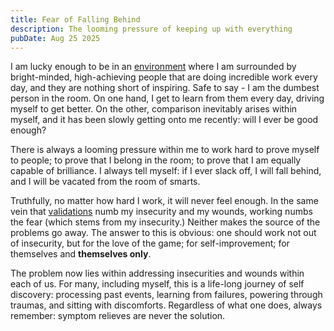 ```yaml
---
title: Fear of Falling Behind
description: The looming pressure of keeping up with everything
pubDate: Aug 25 2025
---
```


I am lucky enough to be in an [environment](https://kennethnym.com/blog/your-environment-dictates-everything/) where I am surrounded by bright-minded, high-achieving people that are doing incredible work every day, and they are nothing short of inspiring. Safe to say - I am the dumbest person in the room. On one hand, I get to learn from them every day, driving myself to get better. On the other, comparison inevitably arises within myself, and it has been slowly getting onto me recently: will I ever be good enough?

There is always a looming pressure within me to work hard to prove myself to people; to prove that I belong in the room; to prove that I am equally capable of brilliance. I always tell myself: if I ever slack off, I will fall behind, and I will be vacated from the room of smarts.

Truthfully, no matter how hard I work, it will never feel enough. In the same vein that [validations](https://kennethnym.com/blog/the-pathological-desire-for-validation/) numb my insecurity and my wounds, working numbs the fear (which stems from my insecurity.) Neither makes the source of the problems go away. The answer to this is obvious: one should work not out of insecurity, but for the love of the game; for self-improvement; for themselves and **themselves only**.

The problem now lies within addressing insecurities and wounds within each of us. For many, including myself, this is a life-long journey of self discovery: processing past events, learning from failures, powering through traumas, and sitting with discomforts. Regardless of what one does, always remember: symptom relieves are never the solution.